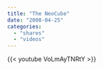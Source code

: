 ```yaml
---
title: "The NeoCube"
date: "2008-04-25"
categories:
  - "shares"
  - "videos"
---
```


{{< youtube VoLmAyTNRtY >}}
